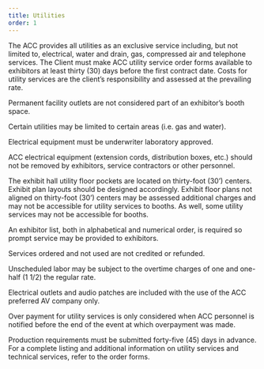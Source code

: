 ```yaml
---
title: Utilities
order: 1
---
```


The ACC provides all utilities as an exclusive service including, but not limited to, electrical, water and drain, gas, compressed air and telephone services. The Client must make ACC utility service order forms available to exhibitors at least thirty (30) days before the first contract date. Costs for utility services are the client’s responsibility and assessed at the prevailing rate.

Permanent facility outlets are not considered part of an exhibitor’s booth space.

Certain utilities may be limited to certain areas (i.e. gas and water).

Electrical equipment must be underwriter laboratory approved.

ACC electrical equipment (extension cords, distribution boxes, etc.) should not be removed by exhibitors, service contractors or other personnel.

The exhibit hall utility floor pockets are located on thirty-foot (30’) centers. Exhibit plan layouts should be designed accordingly. Exhibit floor plans not aligned on thirty-foot (30’) centers may be assessed additional charges and may not be accessible for utility services to booths. As well, some utility services may not be accessible for booths.

An exhibitor list, both in alphabetical and numerical order, is required so prompt service may be provided to exhibitors.

Services ordered and not used are not credited or refunded.

Unscheduled labor may be subject to the overtime charges of one and one-half (1 1/2) the regular rate.

Electrical outlets and audio patches are included with the use of the ACC preferred AV company only.

Over payment for utility services is only considered when ACC personnel is notified before the end of the event at which overpayment was made.

Production requirements must be submitted forty-five (45) days in advance. For a complete listing and additional information on utility services and technical services, refer to the order forms.
